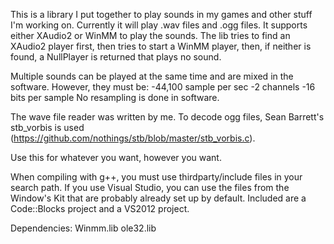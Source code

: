 This is a library I put together to play sounds in my games and other stuff I'm working on.  Currently it will play .wav files and .ogg files.  It supports either XAudio2 or WinMM to play the sounds.  The lib tries to find an XAudio2 player first, then tries to start a WinMM player, then, if neither is found, a NullPlayer is returned that plays no sound.

Multiple sounds can be played at the same time and are mixed in the software.  However, they must be:
-44,100 sample per sec
-2 channels
-16 bits per sample
No resampling is done in software.

The wave file reader was written by me.  To decode ogg files, Sean Barrett's stb_vorbis is used (https://github.com/nothings/stb/blob/master/stb_vorbis.c).

Use this for whatever you want, however you want.

When compiling with g++, you must use thirdparty/include files in your search path.  If you use Visual Studio, you can use the files from the Window's Kit that are probably already set up by default.
Included are a Code::Blocks project and a VS2012 project.

Dependencies:
Winmm.lib
ole32.lib